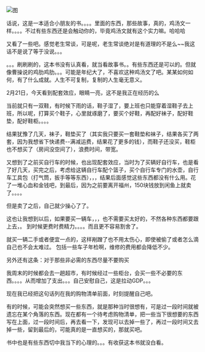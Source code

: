 

![图](http://image.linxingyang.net/image/note/2019/2019-02-22-talks/mfdl.jpg)


话说，这是一本适合小朋友的书。。。。里面的东西，那些故事，真的，鸡汤文一样。。。。不过有些东西还是会触动你的，毕竟鸡汤文就有这个实力嘛。哈哈哈


又看了一些吧。感觉老生常谈，可是呢，老生常谈绝对是有道理的不是么~~我这话不是说了等于没说。。。


。。。刷刷刷的，这本书没有认真看，就当看故事书。。有些东西还是可以的。但就像曹操说的鸡肋鸡肋。。。可能是年纪大了，不喜欢这种鸡汤文了吧。某某如何如何，有了什么成就。人生不可复制，复制的人生毫无意义。


2月21日，今天看到配套效应，眼睛一亮，这不是我正在经历的么


当前就只有一双鞋，有时候下雨的话，鞋子湿了，要上班也只能穿着湿鞋子去上班，所以呢，打算买个鞋子，心里就琢磨了，要买个好鞋，再配好袜子，配好鞋垫，配好鞋柜。。。。

结果犹豫了几天，袜子，鞋垫买了（其实我只要买一套鞋垫和袜子，结果各买了两套，因为我想省下快递费--满减运费，结果花了更多的钱），而鞋子还没买，鞋柜也不想买了（房间没空间了），浪费时间，带宽。


又想到了之前买自行车的时候，也出现配套效应，当时为了买辆好自行车，也是看了好几天，买完之后，考虑给这辆自行车配个篮子，买个自行车专门的水壶，自行车工具包（打气筒，扳手等等东西），，，结果后面感觉这些东西都没有什么用。花了一堆心血和金钱吧，到最后，因为之前要离开福州，150块钱放到闲鱼上就卖了。。。。


但是卖了之后，自己就少操心了了。


这也让我想到以后，如果要买一辆车，，，也不需要买太好的，不然各种东西都要跟上去，。 到时候更费时费精力。。。。而且更不容易割舍了。

就买一辆二手或者便宜一点的，这样剐蹭了也不用太伤心，即使被偷了或者怎么滴自己也不会太难过。 包括一些车子年检啊，维修的费用都会降低不少。


另外还有这条：对于那些非必需的东西尽量不要购买

我周末的时候都会去一趟超市，有时候经过一些柜台，会买一些不必要的东西。。。。从而增加了支出。。。自己安慰自己，这是拉动GDP。。。

现在我已经把这句话列在我的购物清单前面，时刻提醒自己吧。

有的时候，可能会突然想买一些东西，就是那种当时很想有，可是过一段时间就被遗忘在某个角落的东西。现在都有一个待考虑购物清单，把一些当下很想要的东西写在上面，过一段时间后，再去看一下，发现可以去掉一些了，再过一段时间又去掉一些，留到最后的，可能真的是一直想买的，那就买吧。



书中也是有些东西切中我当下的心理的。。。有收获这本书就没白看。

